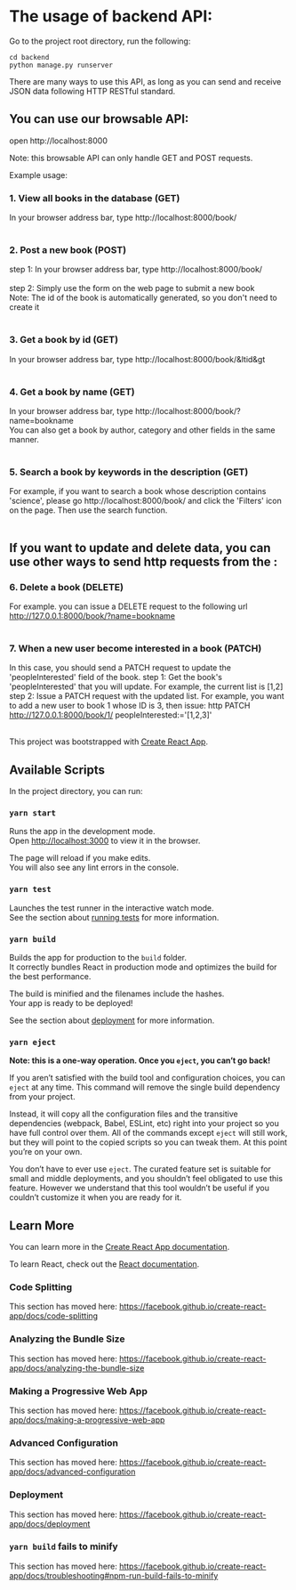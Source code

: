 # The usage of backend API:

Go to the project root directory, run the following:<br />

`cd backend`<br />
`python manage.py runserver`<br />

There are many ways to use this API, as long as you can send and receive JSON data following HTTP RESTful standard. 

## You can use our browsable API:
open http://localhost:8000<br />

Note: this browsable API can only handle GET and POST requests. <br />

Example usage: <br />

### 1. View all books in the database (GET)
In your browser address bar, type http://localhost:8000/book/ <br /><br />

### 2. Post a new book (POST)
step 1: In your browser address bar, type http://localhost:8000/book/ <br /><br />
step 2: Simply use the form on the web page to submit a new book <br />
Note: The id of the book is automatically generated, so you don't need to create it<br /><br />

### 3. Get a book by id (GET)
In your browser address bar, type http://localhost:8000/book/&ltid&gt <br /><br />

### 4. Get a book by name (GET)
In your browser address bar, type http://localhost:8000/book/?name=bookname <br />
You can also get a book by author, category and other fields in the same manner.<br /><br />

### 5. Search a book by keywords in the description (GET)
For example, if you want to search a book whose description contains 'science', please go http://localhost:8000/book/ and click the 'Filters' icon on the page. Then use the search function. <br /><br />

## If you want to update and delete data, you can use other ways to send http requests from the :

### 6. Delete a book (DELETE)
For example. you can issue a DELETE request to the following url
http://127.0.0.1:8000/book/?name=bookname <br /><br />

### 7. When a new user become interested in a book  (PATCH)
In this case, you should send a PATCH request to update the 'peopleInterested' field of the book.
step 1: Get the book's 'peopleInterested' that you will update. For example, the current list is [1,2] <br />
step 2: Issue a PATCH request with the updated list. For example, you want to add a new user to book 1 whose ID is 3, then issue: http PATCH http://127.0.0.1:8000/book/1/ peopleInterested:='[1,2,3]' <br /><br />


This project was bootstrapped with [Create React App](https://github.com/facebook/create-react-app).

## Available Scripts

In the project directory, you can run:

### `yarn start`

Runs the app in the development mode.<br />
Open [http://localhost:3000](http://localhost:3000) to view it in the browser.

The page will reload if you make edits.<br />
You will also see any lint errors in the console.

### `yarn test`

Launches the test runner in the interactive watch mode.<br />
See the section about [running tests](https://facebook.github.io/create-react-app/docs/running-tests) for more information.

### `yarn build`

Builds the app for production to the `build` folder.<br />
It correctly bundles React in production mode and optimizes the build for the best performance.

The build is minified and the filenames include the hashes.<br />
Your app is ready to be deployed!

See the section about [deployment](https://facebook.github.io/create-react-app/docs/deployment) for more information.

### `yarn eject`

**Note: this is a one-way operation. Once you `eject`, you can’t go back!**

If you aren’t satisfied with the build tool and configuration choices, you can `eject` at any time. This command will remove the single build dependency from your project.

Instead, it will copy all the configuration files and the transitive dependencies (webpack, Babel, ESLint, etc) right into your project so you have full control over them. All of the commands except `eject` will still work, but they will point to the copied scripts so you can tweak them. At this point you’re on your own.

You don’t have to ever use `eject`. The curated feature set is suitable for small and middle deployments, and you shouldn’t feel obligated to use this feature. However we understand that this tool wouldn’t be useful if you couldn’t customize it when you are ready for it.

## Learn More

You can learn more in the [Create React App documentation](https://facebook.github.io/create-react-app/docs/getting-started).

To learn React, check out the [React documentation](https://reactjs.org/).

### Code Splitting

This section has moved here: https://facebook.github.io/create-react-app/docs/code-splitting

### Analyzing the Bundle Size

This section has moved here: https://facebook.github.io/create-react-app/docs/analyzing-the-bundle-size

### Making a Progressive Web App

This section has moved here: https://facebook.github.io/create-react-app/docs/making-a-progressive-web-app

### Advanced Configuration

This section has moved here: https://facebook.github.io/create-react-app/docs/advanced-configuration

### Deployment

This section has moved here: https://facebook.github.io/create-react-app/docs/deployment

### `yarn build` fails to minify

This section has moved here: https://facebook.github.io/create-react-app/docs/troubleshooting#npm-run-build-fails-to-minify
